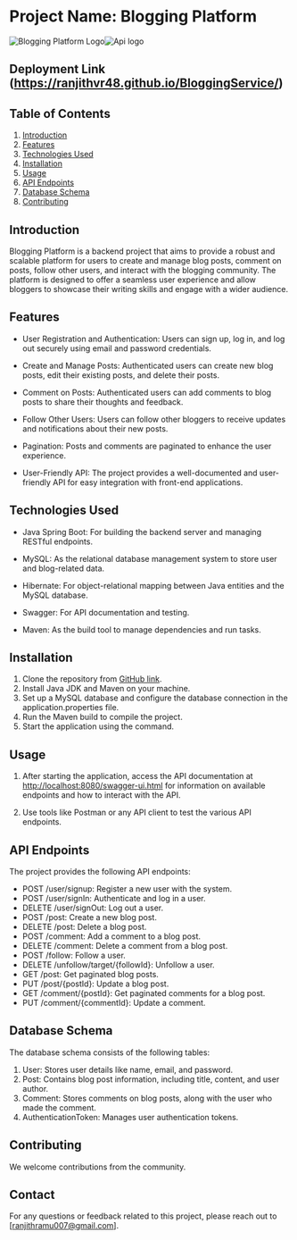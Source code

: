 # Project Name: Blogging Platform

![Blogging Platform Logo](https://www.hudsonintegrated.com/pub/blogimages/20140305094710_blog49006_640.png)![Api logo](https://www.danielleskosky.com/wp-content/uploads/media-uploads/what-is-an-api/api-with-outlets.jpg)

## Deployment Link (https://ranjithvr48.github.io/BloggingService/)
## Table of Contents
1. [Introduction](#introduction)
2. [Features](#features)
3. [Technologies Used](#technologies-used)
4. [Installation](#installation)
5. [Usage](#usage)
6. [API Endpoints](#api-endpoints)
7. [Database Schema](#database-schema)
8. [Contributing](#contributing)


## Introduction

Blogging Platform is a backend project that aims to provide a robust and scalable platform for users to create and manage blog posts, comment on posts, follow other users, and interact with the blogging community. The platform is designed to offer a seamless user experience and allow bloggers to showcase their writing skills and engage with a wider audience.

## Features

- User Registration and Authentication: Users can sign up, log in, and log out securely using email and password credentials.

- Create and Manage Posts: Authenticated users can create new blog posts, edit their existing posts, and delete their posts.

- Comment on Posts: Authenticated users can add comments to blog posts to share their thoughts and feedback.

- Follow Other Users: Users can follow other bloggers to receive updates and notifications about their new posts.

- Pagination: Posts and comments are paginated to enhance the user experience.

- User-Friendly API: The project provides a well-documented and user-friendly API for easy integration with front-end applications.

## Technologies Used

- Java Spring Boot: For building the backend server and managing RESTful endpoints.

- MySQL: As the relational database management system to store user and blog-related data.

- Hibernate: For object-relational mapping between Java entities and the MySQL database.


- Swagger: For API documentation and testing.

- Maven: As the build tool to manage dependencies and run tasks.

## Installation

1. Clone the repository from [GitHub link](https://github.com/Ranjithvr48/BloggingService/tree/main/BloggingPlatform).
2. Install Java JDK and Maven on your machine.
3. Set up a MySQL database and configure the database connection in the application.properties file.
4. Run the Maven build to compile the project.
5. Start the application using the command.

## Usage

1. After starting the application, access the API documentation at [http://localhost:8080/swagger-ui.html](http://65.0.199.193:8080/swagger-ui/index.html#/) for information on available endpoints and how to interact with the API.

2. Use tools like Postman or any API client to test the various API endpoints.

## API Endpoints

The project provides the following API endpoints:

- POST /user/signup: Register a new user with the system.
- POST /user/signIn: Authenticate and log in a user.
- DELETE /user/signOut: Log out a user.
- POST /post: Create a new blog post.
- DELETE /post: Delete a blog post.
- POST /comment: Add a comment to a blog post.
- DELETE /comment: Delete a comment from a blog post.
- POST /follow: Follow a user.
- DELETE /unfollow/target/{followId}: Unfollow a user.
- GET /post: Get paginated blog posts.
- PUT /post/{postId}: Update a blog post.
- GET /comment/{postId}: Get paginated comments for a blog post.
- PUT /comment/{commentId}: Update a comment.

## Database Schema

The database schema consists of the following tables:

1. User: Stores user details like name, email, and password.
2. Post: Contains blog post information, including title, content, and user author.
3. Comment: Stores comments on blog posts, along with the user who made the comment.
4. AuthenticationToken: Manages user authentication tokens.

## Contributing

We welcome contributions from the community. 


## Contact

For any questions or feedback related to this project, please reach out to [ranjithramu007@gmail.com].


